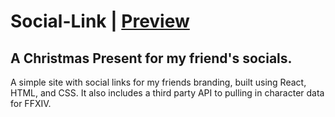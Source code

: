 # Social-Link | [Preview](https://jungie-boi.com/)
## A Christmas Present for my friend's socials.

A simple site with social links for my friends branding, built using React, HTML, and CSS. It also includes a third party API to pulling in character data for FFXIV.
